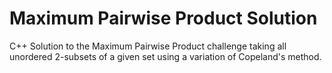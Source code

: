 # Maximum Pairwise Product Solution
C++ Solution to the Maximum Pairwise Product challenge taking all unordered 2-subsets of a given set using a variation of Copeland's method. 
